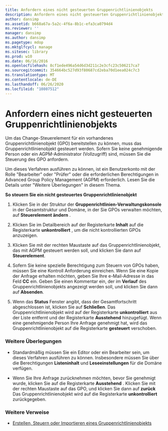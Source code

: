 ```yaml
---
title: Anfordern eines nicht gesteuerten Gruppenrichtlinienobjekts
description: Anfordern eines nicht gesteuerten Gruppenrichtlinienobjekts
author: dansimp
ms.assetid: b668a67a-5a2c-4f6a-8b1c-efa3ca0794d4
ms.reviewer: ''
manager: dansimp
ms.author: dansimp
ms.pagetype: mdop
ms.mktglfcycl: manage
ms.sitesec: library
ms.prod: w10
ms.date: 06/16/2016
ms.openlocfilehash: 8cf1ede496a54d6d3d211c2e3cfc23c506217ca7
ms.sourcegitcommit: 354664bc527d93f80687cd2eba70d1eea024c7c3
ms.translationtype: MT
ms.contentlocale: de-DE
ms.lasthandoff: 06/26/2020
ms.locfileid: "10807512"
---
```

# Anfordern eines nicht gesteuerten Gruppenrichtlinienobjekts


Um das Change-Steuerelement für ein vorhandenes Gruppenrichtlinienobjekt (GPO) bereitstellen zu können, muss das Gruppenrichtlinienobjekt gesteuert werden. Sofern Sie keine genehmigende Person oder ein AGPM-Administrator (Vollzugriff) sind, müssen Sie die Steuerung des GPO anfordern.

Um dieses Verfahren ausführen zu können, ist ein Benutzerkonto mit der Rolle "Bearbeiter" oder "Prüfer" oder die erforderlichen Berechtigungen in Advanced Group Policy Management (AGPM) erforderlich. Lesen Sie die Details unter "Weitere Überlegungen" in diesem Thema.

**So steuern Sie ein nicht gesteuertes Gruppenrichtlinienobjekt**

1.  Klicken Sie in der Struktur der **Gruppenrichtlinien-Verwaltungskonsole** in der Gesamtstruktur und Domäne, in der Sie GPOs verwalten möchten, auf **Steuerelement ändern** .

2.  Klicken Sie im Detailbereich auf der Registerkarte **Inhalt** auf die Registerkarte **unkontrolliert** , um die nicht kontrollierten GPOs anzuzeigen.

3.  Klicken Sie mit der rechten Maustaste auf das Gruppenrichtlinienobjekt, das mit AGPM gesteuert werden soll, und klicken Sie dann auf **Steuerelement**.

4.  Sofern Sie keine spezielle Berechtigung zum Steuern von GPOs haben, müssen Sie eine Kontroll Anforderung einreichen. Wenn Sie eine Kopie der Anfrage erhalten möchten, geben Sie Ihre e-Mail-Adresse in das Feld **CC** ein. Geben Sie einen Kommentar ein, der im **Verlauf** des Gruppenrichtlinienobjekts angezeigt werden soll, und klicken Sie dann auf **Absenden**.

5.  Wenn das **Status** Fenster angibt, dass der Gesamtfortschritt abgeschlossen ist, klicken Sie auf **Schließen**. Das Gruppenrichtlinienobjekt wird auf der Registerkarte **unkontrolliert** aus der Liste entfernt und der Registerkarte **Ausstehend** hinzugefügt. Wenn eine genehmigende Person Ihre Anfrage genehmigt hat, wird das Gruppenrichtlinienobjekt auf die Registerkarte **gesteuert** verschoben.

### Weitere Überlegungen

-   Standardmäßig müssen Sie ein Editor oder ein Bearbeiter sein, um dieses Verfahren ausführen zu können. Insbesondere müssen Sie über die Berechtigungen **Listeninhalt** und **Leseeinstellungen** für die Domäne verfügen.

-   Wenn Sie Ihre Anfrage zurücknehmen möchten, bevor Sie genehmigt wurde, klicken Sie auf die Registerkarte **Ausstehend** . Klicken Sie mit der rechten Maustaste auf das GPO, und klicken Sie dann auf **zurück** Das Gruppenrichtlinienobjekt wird auf die Registerkarte **unkontrolliert** zurückgegeben.

### Weitere Verweise

-   [Erstellen, Steuern oder Importieren eines Gruppenrichtlinienobjekts](creating-controlling-or-importing-a-gpo-agpm30ops.md)

 

 





